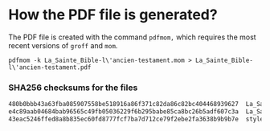 # How the PDF file is generated?
The PDF file is created with the command `pdfmom,` which requires the most recent versions of `groff` and `mom`.

```shell
pdfmom -k La_Sainte_Bible-l\'ancien-testament.mom > La_Sainte_Bible-l\'ancien-testament.pdf
```

### SHA256 checksums for the files
```txt
480b0bbb43a63fba085907558be518916a86f371c82da86c82bc404468939627  La_Sainte_Bible-l'ancien-testament.mom
e4c89aab04684bab96565c49fb05036229f6b295babe85ca8bc26b5adf607c3a  La_Sainte_Bible-l'ancien-testament.pdf
43eac5246ffed8a8b835ec60fd8777fcf7ba7d712ce79f2ebe2fa3638b9b9b7e  stylesheet.mom
```
